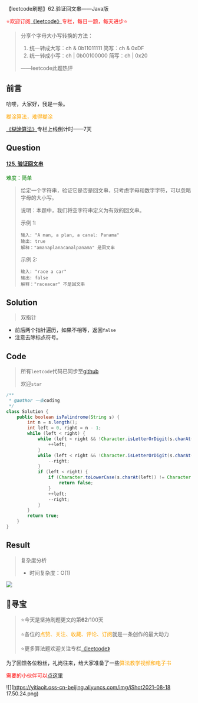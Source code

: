 【leetcode刷题】62.验证回文串——Java版

<font color=red>⭐欢迎订阅[《leetcode》](https://blog.csdn.net/skylibiao/category_10867560.html)专栏，每日一题，每天进步⭐</font>

>分享个字母大小写转换的方法：
>
>1. 统一转成大写：ch & 0b11011111 简写：ch & 0xDF
>2. 统一转成小写：ch | 0b00100000 简写：ch | 0x20
>
>——leetcode此题热评

## 前言

哈喽，大家好，我是一条。

<font color=orange>糊涂算法，难得糊涂</font>

[《糊涂算法》](https://blog.csdn.net/skylibiao/category_11292502.html?spm=1001.2014.3001.5482)专栏上线倒计时——7天

## Question

#### [125. 验证回文串](https://leetcode-cn.com/problems/valid-palindrome/)

<font color=green>难度：简单</font>

>给定一个字符串，验证它是否是回文串，只考虑字母和数字字符，可以忽略字母的大小写。
>
>说明：本题中，我们将空字符串定义为有效的回文串。
>
> 
>
>示例 1:
>
>```
>输入: "A man, a plan, a canal: Panama"
>输出: true
>解释："amanaplanacanalpanama" 是回文串
>```
>
>示例 2:
>
>```
>输入: "race a car"
>输出: false
>解释："raceacar" 不是回文串
>```
>
>

## Solution

>双指针

- 前后两个指针遍历，如果不相等，返回`false`
- 注意去除标点符号。


## Code

>所有`leetcode`代码已同步至[github](https://github.com/lbsys)
>
>欢迎`star`

```java
/**
 * @author 一条coding
 */
class Solution {
    public boolean isPalindrome(String s) {
        int n = s.length();
        int left = 0, right = n - 1;
        while (left < right) {
            while (left < right && !Character.isLetterOrDigit(s.charAt(left))) {
                ++left;
            }
            while (left < right && !Character.isLetterOrDigit(s.charAt(right))) {
                --right;
            }
            if (left < right) {
                if (Character.toLowerCase(s.charAt(left)) != Character.toLowerCase(s.charAt(right))) {
                    return false;
                }
                ++left;
                --right;
            }
        }
        return true;
    }
}

```

## Result

> 复杂度分析
>
> - 时间复杂度：O(1) 

![](https://yitiaoit.oss-cn-beijing.aliyuncs.com/img/image-20210913211419748.png)


## 🌈寻宝

>⭐今天是坚持刷题更文的第**62**/100天
>
>⭐各位的<font color=orange>点赞、关注、收藏、评论、订阅</font>就是一条创作的最大动力
>
>⭐更多算法题欢迎关注专栏[《leetcode》](https://blog.csdn.net/skylibiao/category_10867560.html)

为了回馈各位粉丝，礼尚往来，给大家准备了一些<font color=orange>算法教学视频和电子书</font>

<font color=red>需要的小伙伴可以[点这里](https://blog.csdn.net/skylibiao/article/details/119893172?spm=1001.2014.3001.5502)</font>

![](https://yitiaoit.oss-cn-beijing.aliyuncs.com/img/iShot2021-08-18 17.50.24.png)